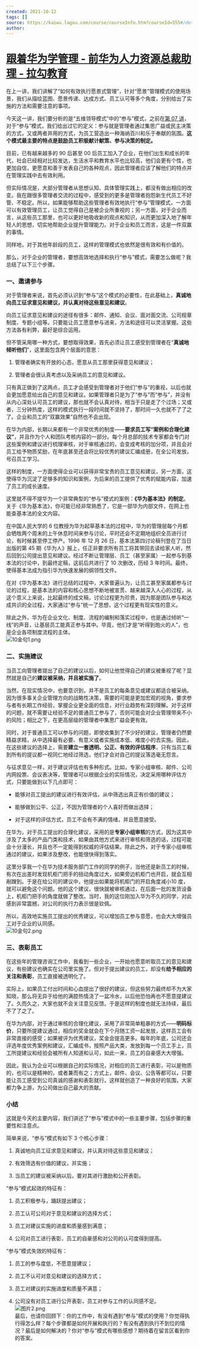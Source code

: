 ```yaml
---
created: 2021-10-12
tags: []
source: https://kaiwu.lagou.com/course/courseInfo.htm?courseId=555#/detail/pc?id=5364
author: 
---
```


# [跟着华为学管理 - 前华为人力资源总裁助理 - 拉勾教育](https://kaiwu.lagou.com/course/courseInfo.htm?courseId=555#/detail/pc?id=5364)


在上一讲，我们讲解了“如何有效执行愿景式管理”，针对“愿景”管理模式的使用场景，我们从描绘蓝图、愿景传递、达成方式、员工认可等多个角度，分别给出了实施的方法和需要注意的事项。

今天这一讲，我们要分析的是“五维领导模式”中的“参与”模式，之前在[第 07 讲](https://kaiwu.lagou.com/course/courseInfo.htm?courseId=555#/detail/pc?id=5373)，对于“参与”模式，我们给出过它的定义：参与就是管理者通过集思广益或民主决策的方式，又或两者并用的方式，为员工营造出一种海纳百川和乐于奉献的氛围。**这个模式最主要的特点是鼓励员工积极献计献策、参与决策的制定。**

目前，已有越来越多的 90 后甚至 00 后员工加入了企业，在他们出生和成长的年代，社会已经相对比较发达，生活水平和教育水平也比较高，他们会更有个性，也更加自信，更愿意和善于发表自己的各种观点，因此管理者应该了解他们的特点并在管理实践中去有效利用。

但实际情况是，大部分管理者从思想认知、具体管理实践上，都没有做出相应的改变。我在跟很多管理者交流的过程中，感受到的更多是管理者抱怨新生代员工不好管、不稳定。所以，如果能够帮助这些管理者有效地执行“参与”管理模式，一方面可以有效管理员工，让员工觉得自己是被企业所重视的；另一方面，对于企业而言，从这些员工那里，也可以更好地吸收新的观点和知识，从而更加深入地了解年轻人的思想，切实地帮助企业提升管理能力。对于企业和员工而言，这是一件双赢的事情。

同样地，对于其他年龄段的员工，这样的管理模式也依然是很有效和有价值的。

那么，对于企业的管理者，要想高效地选择和执行“参与”模式，需要怎么做呢？我总结了以下三个步骤。

### 一、邀请参与

对于管理者来说，首先必须认识到“参与”这个模式的必要性，在此基础上，**真诚地向员工征求意见和建议，并认真对待这些意见和建议**。

向员工征求意见和建议的途径有很多：邮件、通知、会议、面对面交流、公司规章制度、专题小组等。只要能让员工愿意参与进来，方法和途径可以灵活掌握。这些方法各有利弊，最好是综合运用。

但不管采用哪一种方式，要想取得效果，首先必须让员工感受到管理者在“**真诚地倾听他们**”，这里面包含两个层面的意思：

1.  管理者确实有开放的心态，愿意从员工那里获得意见和建议；
    
2.  管理者会很认真考虑以及采纳员工的意见和建议。
    

只有真正做到了这两点，员工才会感受到管理者对于他们“参与”的重视，以后也就会更加愿意给出自己的意见和建议。如果管理者只是为了“参与”而“参与”，并没有从内心深处认可员工的建议，那也就不会认真对待，相当于只是走了个过场；又或者，三分钟热度，这样的模式执行一段时间就不坚持了，那时间一久也就不了了之了。企业和员工的“双赢效果”自然也不会出现。

在华为内部，长期以来都有一个非常优秀的制度——**要求员工写“案例和合理化建议”**，并且作为个人和团队考核内容的一部分。每个月总部的技术专家都会专门对这些案例和建议进行梳理审核，对于审核通过的，会变成考核的加分项，并且会对员工给予物质奖励，在年底甚至还会将比较优秀的建议汇编成册，在全公司发放，号召员工学习。

这样的制度，一方面使得企业可以获得非常宝贵的员工意见和建议，另一方面，这使得华为沉淀了足够多的知识和案例，为后来的员工提供了优秀的赋能内容，加速了员工的成长速度。

这里就不得不提华为一个非常典型的“参与”模式的案例：**《华为基本法》的制定**。关于《华为基本法》，你可能已经非常熟悉了，它是一部华为内部文件，在网上也能查基本法的全文内容。

在中国人民大学的 6 位教授为华为起草基本法的过程中，华为的管理层每个月都会牺牲两个周末的上午休息时间来参与讨论，平时还会不定期地组织全员进行讨论，有时候甚至停工停产。1996 年 12 月 26 日，基本法第四讨论稿刊登在了当日出版的第 45 期《华为人》报上，任正非要求所有员工将其带回去读给家人听，然后回到公司提出意见和建议。经过不断让管理层、员工（甚至家属）一起参与到基本法的讨论中，到最终定稿，这前后共进行了 10 次删改，历经 3 年时间。最终，使得基本法成为指引华为快速发展的纲领性文件。

在对《华为基本法》进行总结的过程中，大家普遍认为，让员工甚至家属都参与讨论的过程，是基本法的内容和核心思想不断地被宣贯、越来越深入人心的过程，从这个意义上来说，比起最终的成文稿，讨论过程更为珍贵，因为那是团队参与和达成共识的全过程，大家通过“参与”统一了思想，这个过程更有现实性的意义。

除此之外，华为在企业文化、制度、流程的编制和落实过程中，也是通过倾听“一线”的声音，让基层员工能真正参与其中。毕竟，他们才是“听得到炮火的人”，也是企业各项制度流程的主体。  
![10金句1.png](https://s0.lgstatic.com/i/image/M00/8B/A9/CgqCHl_cQ6iANa9TAAWKJw7taPY070.png)

### 二、实施建议

当员工向管理者提出了自己的建议以后，如何让他觉得自己的建议被重视了呢？显然就是自己的**建议被采纳，并且被实施了**。

当然，在现实情况中，也要意识到，并不是员工的每条意见或建议都适合被采纳。因为很多事关企业管理方向的战略性决策，需要的可能是更加宏观的视角，要求参与者有长期工作经验，掌握企业更全面的信息，对行业趋势有深刻理解。对于这样的问题，就不需要让经验不足的普通员工参与了，否则可能会对企业管理带来不小的风险；相比之下，在更高层级的管理者中集思广益会更有效。

同时，对于普通员工可以参与的问题，即使收集到了不少好的建议，管理者仍然要精益求精，从中选择最有必要、有意义或者实施成本低、难度小的去实施。因此，在这些建议的选择上，需要**建立一套透明、公正、有效的评估程序**，只有当员工看到所有的提议都一视同仁地经过筛选，他们才会对自己的提议落选毫无怨言。

与征求意见一样，对于建议评估也有多种形式。比如，专家小组审核、邮件、公司内网投票、会议表决等，管理者可以根据企业的实际情况，决定采用哪种评估方式，只要能做到以下几点即可：

-   能够对员工提出的建议进行有效评估，从中筛选出真正有价值的建议；
    
-   能够做到公平、公正，不因为管理者的个人喜好而做出选择；
    
-   对于这样的评估方式，员工不会有不满的情绪，并且愿意接受。
    

在华为，对于员工提出的合理化建议，采用的是**专家小组审核**的方式，因为这其中涉及了太多的产品门类和技术，如果由其他方式来进行审核和筛选的话，过程可能会十分漫长，并且也不一定能得到权威的评估结果。除此之外，对于专家小组审核通过的建议，如果涉及整改，也能很快得到落实。

这里分享我一个在华为技术服务部门工作的同学的例子，当他还是新员工的时候，有次在出差时发现机柜门把手的扭动角度过大，如果旁边机柜门也开启，就会互相剐蹭到。于是在给公司的建议中，他提出如果能将机柜门的开启角度减小10 度，就可以避免这个问题。他的这个建议，很快就被审核通过，在后面一批的发货设备上，机柜门把手的角度就做了整改。当时，我的这位刚加入华为不久的同学，对此感到非常震撼，对公司的执行力表示很是钦佩。

所以，高效地实施员工提出的优秀建议，可以增加员工参与意愿，也会大大增强员工对于企业的认同感。  
![10金句2.png](https://s0.lgstatic.com/i/image2/M01/03/7C/Cip5yF_cQ8GAQVuOAAVav3zo_e8061.png)

### 三、表彰员工

在这些年的管理咨询工作中，我看到一些企业，一开始也愿意听取员工的意见和建议，有些建议也确实在公司里实施了。但对于提出建议的员工，却没有**给予相应的关注和表彰**，员工直接被透明化了。

实际上，如果员工付出时间和心血提出了很好的建议，但这些努力最终却不为大家知晓，那么将无异于给他的满腔热情浇了一盆冷水，以后他恐怕再也不愿意提建议了。久而久之，大家也就不会关注意见反馈。于是这样的制度也就无法持续，最后不了了之了。

在华为内部，对于通过审核的合理化建议，采用了非常简单粗暴的方式——**明码标价**，只要所提建议通过，相应的奖金就会在下个月随工资一起发放，这样员工会有非常直接的感受；如果被评为优秀建议，奖金会提高更多。每年的年底，公司还会评选年度优秀案例和建议，汇编成书，按照产品大类，发放到每一个员工手上，员工所提建议和经验会被所有人知道和认可，如此一来，员工的自豪感大大增强。

因此，我认为企业可以根据自己的实际情况，对相应的员工进行表彰，可以是物质的，也可以是精神的，或者兼而有之；方式上，邮件、会议、公告等都可以，只要能让员工感受到公司真诚的感谢和表彰就行。这样就创造了一种良好的氛围，大家都力争上游，为公司做出自己最大的贡献。

### 小结

这就是今天的主要内容，我们讲述了“参与”模式中的一些主要步骤，包括步骤的重要性和注意点。

简单来说，“参与”模式有如下 3 个核心步骤：

1.  真诚地向员工征求意见和建议，并认真对待这些意见和建议；
    
2.  有效筛选有价值的建议，并实施；
    
3.  当员工的建议被采纳以后，要对其进行激励和公开表彰。
    

“参与”模式起效的特征有：

1.  员工积极参与，踊跃提出建议；
    
2.  员工认可公司对于意见和建议的选择方式；
    
3.  员工对建议实施的进度和质量感到满意；
    
4.  公司对员工进行表彰，员工的自豪感和对公司的认可度得到提高。
    

“参与”模式失效的特征有：

1.  员工的参与度低，不愿意提建议；
    
2.  员工不认可对意见和建议的选择方式；
    
3.  员工对建议的实施进度和质量不满意；
    
4.  公司没有对员工进行公开表彰，员工对参与工作的认同感不足。  
    ![图片2.png](https://s0.lgstatic.com/i/image2/M01/03/7D/CgpVE1_cQ0mAQJ1GAAIzjByhE6I085.png)  
    最后，也请你回顾下：你的工作中，有没有遇到“参与”模式的使用？你觉得执行得怎么样？每个步骤都是如何开展和执行的？有没有遇到执行不到位的情况？最后是如何解决的？你对“参与”模式有哪些感想？期待着在留言区看到你的答案。
